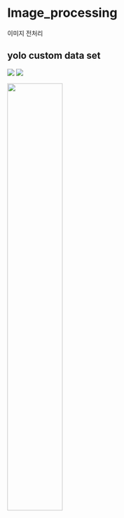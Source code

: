 # Image_processing

이미지 전처리 

## yolo custom data set



[![](https://img.shields.io/badge/-Tech%20Blog-green)](https://blog.naver.com/kimmin2_/222173434501)
[![](https://img.shields.io/badge/-code-red)](https://github.com/kim-mini/Image_processing/tree/main/data_set_custom)

<img src="https://media.discordapp.net/attachments/791485229453410350/791547014550519838/unknown.png" width="50%">
